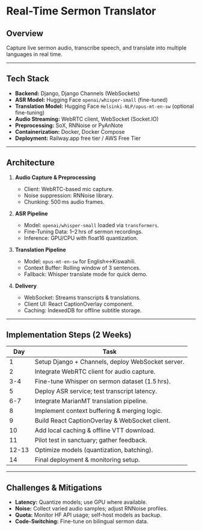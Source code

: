 # Real-Time Sermon Translator

## Overview
Capture live sermon audio, transcribe speech, and translate into multiple languages in real time.

---

## Tech Stack
- **Backend:** Django, Django Channels (WebSockets)
- **ASR Model:** Hugging Face `openai/whisper-small` (fine-tuned)
- **Translation Model:** Hugging Face `Helsinki-NLP/opus-mt-en-sw` (optional fine-tuning)
- **Audio Streaming:** WebRTC client, WebSocket (Socket.IO)
- **Preprocessing:** SoX, RNNoise or PyAnNote
- **Containerization:** Docker, Docker Compose
- **Deployment:** Railway.app free tier / AWS Free Tier

---

## Architecture
1. **Audio Capture & Preprocessing**
   - Client: WebRTC-based mic capture.
   - Noise suppression: RNNoise library.
   - Chunking: 500 ms audio frames.

2. **ASR Pipeline**
   - Model: `openai/whisper-small` loaded via `transformers`.
   - Fine-Tuning Data: 1–2 hrs of sermon recordings.
   - Inference: GPU/CPU with float16 quantization.

3. **Translation Pipeline**
   - Model: `opus-mt-en-sw` for English↔Kiswahili.
   - Context Buffer: Rolling window of 3 sentences.
   - Fallback: Whisper translate mode for quick demo.

4. **Delivery**
   - WebSocket: Streams transcripts & translations.
   - Client UI: React CaptionOverlay component.
   - Caching: IndexedDB for offline subtitle storage.

---

## Implementation Steps (2 Weeks)
| Day | Task                                             |
|-----|--------------------------------------------------|
| 1   | Setup Django + Channels, deploy WebSocket server.|
| 2   | Integrate WebRTC client for audio capture.       |
| 3-4 | Fine-tune Whisper on sermon dataset (1.5 hrs).   |
| 5   | Deploy ASR service; test transcript latency.     |
| 6-7 | Integrate MarianMT translation pipeline.         |
| 8   | Implement context buffering & merging logic.     |
| 9   | Build React CaptionOverlay & WebSocket client.   |
| 10  | Add local caching & offline VTT download.        |
| 11  | Pilot test in sanctuary; gather feedback.        |
| 12-13 | Optimize models (quantization, batching).     |
| 14  | Final deployment & monitoring setup.             |

---

## Challenges & Mitigations
- **Latency:** Quantize models; use GPU where available.
- **Noise:** Collect varied audio samples; adjust RNNoise profiles.
- **Quota:** Monitor HF API usage; self-host models as backup.
- **Code-Switching:** Fine-tune on bilingual sermon data.
